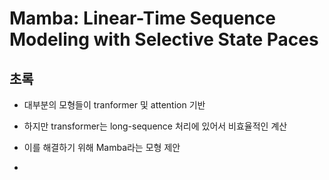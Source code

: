 # Mamba: Linear-Time Sequence Modeling with Selective State Paces

## 초록

- 대부분의 모형들이 tranformer 및 attention 기반
- 하지만 transformer는 long-sequence 처리에 있어서 비효율적인 계산
- 이를 해결하기 위해 Mamba라는 모형 제안

- 
